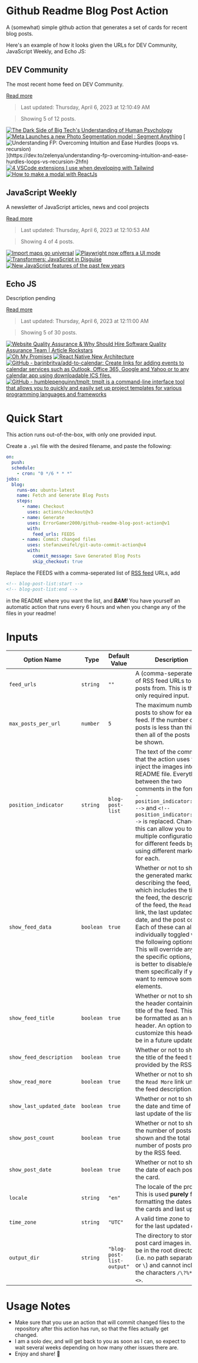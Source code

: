 # Github Readme Blog Post Action

A (somewhat) simple github action that generates a set of cards for recent blog posts.

Here's an example of how it looks given the URLs for DEV Community, JavaScript Weekly, and Echo JS:

<!-- post-list:start -->
## DEV Community

The most recent home feed on DEV Community.

[Read more](https://dev.to)
> Last updated: Thursday, April 6, 2023 at 12:10:49 AM

> Showing 5 of 12 posts.

[![The Dark Side of Big Tech's Understanding of Human Psychology](https://raw.githubusercontent.com/ErrorGamer2000/github-readme-blog-post-action/main/generated_files/DEV_Community/The_Dark_Side_of_Big_Tech's_Understanding_of_Human_Psychology.svg)](https://dev.to/bhavin9920/the-dark-side-of-big-techs-understanding-of-human-psychology-kbg)
[![Meta Launches a new Photo Segmentation model : Segment Anything](https://raw.githubusercontent.com/ErrorGamer2000/github-readme-blog-post-action/main/generated_files/DEV_Community/Meta_Launches_a_new_Photo_Segmentation_model___Segment_Anything.svg)](https://dev.to/amananandrai/meta-launches-a-new-photo-segmentation-model-segment-anything-2j0f)
[![Understanding FP: Overcoming Intuition and Ease Hurdles (loops vs. recursion)](https://raw.githubusercontent.com/ErrorGamer2000/github-readme-blog-post-action/main/generated_files/DEV_Community/Understanding_FP__Overcoming_Intuition_and_Ease_Hurdles_(loops_vs._recursion).svg)](https://dev.to/zelenya/understanding-fp-overcoming-intuition-and-ease-hurdles-loops-vs-recursion-2hfn)
[![4 VSCode extensions I use when developing with Tailwind](https://raw.githubusercontent.com/ErrorGamer2000/github-readme-blog-post-action/main/generated_files/DEV_Community/4_VSCode_extensions_I_use_when_developing_with_Tailwind.svg)](https://dev.to/kalimahapps/4-vscode-extensions-i-use-for-tailwind-2him)
[![How to make a modal with ReactJs](https://raw.githubusercontent.com/ErrorGamer2000/github-readme-blog-post-action/main/generated_files/DEV_Community/How_to_make_a_modal_with_ReactJs.svg)](https://dev.to/ismailadegbite/how-to-make-a-modal-with-reactjs-4n69)


## JavaScript Weekly

A newsletter of JavaScript articles, news and cool projects

[Read more](https://javascriptweekly.com/)
> Last updated: Thursday, April 6, 2023 at 12:10:53 AM

> Showing 4 of 4 posts.

[![Import maps go universal](https://raw.githubusercontent.com/ErrorGamer2000/github-readme-blog-post-action/main/generated_files/JavaScript_Weekly/Import_maps_go_universal.svg)](https://javascriptweekly.com/issues/632)
[![Playwright now offers a UI mode](https://raw.githubusercontent.com/ErrorGamer2000/github-readme-blog-post-action/main/generated_files/JavaScript_Weekly/Playwright_now_offers_a_UI_mode.svg)](https://javascriptweekly.com/issues/631)
[![Transformers: JavaScript in Disguise](https://raw.githubusercontent.com/ErrorGamer2000/github-readme-blog-post-action/main/generated_files/JavaScript_Weekly/Transformers__JavaScript_in_Disguise.svg)](https://javascriptweekly.com/issues/630)
[![New JavaScript features of the past few years](https://raw.githubusercontent.com/ErrorGamer2000/github-readme-blog-post-action/main/generated_files/JavaScript_Weekly/New_JavaScript_features_of_the_past_few_years.svg)](https://javascriptweekly.com/issues/629)


## Echo JS

Description pending

[Read more](
http://www.echojs.com
)
> Last updated: Thursday, April 6, 2023 at 12:11:00 AM

> Showing 5 of 30 posts.

[![Website Quality Assurance & Why Should Hire Software Quality Assurance Team | Article Rockstars](https://raw.githubusercontent.com/ErrorGamer2000/github-readme-blog-post-action/main/generated_files/_Echo_JS_/Website_Quality_Assurance___Why_Should_Hire_Software_Quality_Assurance_Team___Article_Rockstars.svg)](https://articlerockstars.com/website-quality-assurance-why-should-hire-software-quality-assurance-team/)
[![Oh My Promises](https://raw.githubusercontent.com/ErrorGamer2000/github-readme-blog-post-action/main/generated_files/_Echo_JS_/Oh_My_Promises.svg)](https://adropincalm.com/blog/oh-my-promises/)
[![React Native New Architecture](https://raw.githubusercontent.com/ErrorGamer2000/github-readme-blog-post-action/main/generated_files/_Echo_JS_/React_Native_New_Architecture.svg)](https://dskcode.com/react-native-new-architecture)
[![GitHub - barinbritva/add-to-calendar: Create links for adding events to calendar services such as Outlook, Office 365, Google and Yahoo or to any calendar app using downloadable ICS files.](https://raw.githubusercontent.com/ErrorGamer2000/github-readme-blog-post-action/main/generated_files/_Echo_JS_/GitHub_-_barinbritva_add-to-calendar__Create_links_for_adding_events_to_calendar_services_such_as_Outlook__Office_365__Google_and_Yahoo_or_to_any_calendar_app_using_downloadable_ICS_files..svg)](https://github.com/barinbritva/add-to-calendar)
[![GitHub - humblepenguinn/tmplt: tmplt is a command-line interface tool that allows you to quickly and easily set up project templates for various programming languages and frameworks](https://raw.githubusercontent.com/ErrorGamer2000/github-readme-blog-post-action/main/generated_files/_Echo_JS_/GitHub_-_humblepenguinn_tmplt__tmplt_is_a_command-line_interface_tool_that_allows_you_to_quickly_and_easily_set_up_project_templates_for_various_programming_languages_and_frameworks.svg)](https://github.com/humblepenguinn/tmplt)


<!-- post-list:end -->

# Quick Start

This action runs out-of-the-box, with only one provided input.

Create a `.yml` file with the desired filename, and paste the following:

```yml
on:
  push:
  schedule:
    - cron: "0 */6 * * *"
jobs:
  blog:
    runs-on: ubuntu-latest
    name: Fetch and Generate Blog Posts
    steps:
      - name: Checkout
        uses: actions/checkout@v3
      - name: Generate
        uses: ErrorGamer2000/github-readme-blog-post-action@v1
        with:
          feed_urls: FEEDS
      - name: Commit changed files
        uses: stefanzweifel/git-auto-commit-action@v4
        with:
          commit_message: Save Generated Blog Posts
          skip_checkout: true
```

Replace the FEEDS with a comma-seperated list of [RSS feed](https://rss.com/blog/how-do-rss-feeds-work/) URLs, add

```md
<!-- blog-post-list:start -->
<!-- blog-post-list:end -->
```

in the README where you want the list, and **_BAM!_** You have yourself an automatic action that runs every 6 hours and when you change any of the files in your readme!

# Inputs

<table>
  <thead>
    <tr>
      <th>Option Name</th>
      <th>Type</th>
      <th>Default Value</th>
      <th>Description</th>
    </tr>
  </thead>
  <tbody>
    <tr>
      <td><code>feed_urls</code></td>
      <td><code>string</code></td>
      <td><code>""</code></td>
      <td>A (comma-seperated) list of RSS feed URLs to load posts from. This is the only required input.</td>
    </tr>
    <tr>
      <td><code>max_posts_per_url</code></td>
      <td><code>number</code></td>
      <td><code>5</code></td>
      <td>The maximum number of posts to show for each feed. If the number of posts is less than this, then all of the posts will be shown.</td>
    </tr>
    <tr>
      <td><code>position_indicator</code></td>
      <td><code>string</code></td>
      <td><code>blog-post-list</code></td>
      <td>The text of the comments that the action uses to inject the images into the README file. Everything between the two comments in the form <code>&lt;!-- position_indicator:start --&gt;</code> and <code>&lt;!-- position_indicator:end --&gt;</code> is replaced. Changing this can allow you to use multiple configurations for different feeds by using different markers for each.</td>
    </tr>
    <tr>
      <td><code>show_feed_data</code></td>
      <td><code>boolean</code></td>
      <td><code>true</code></td>
      <td>Whether or not to show the generated markdown describing the feed, which includes the title of the feed, the description of the feed, the <code>Read More</code> link, the last updated date, and the post count. Each of these can also be individually toggled with the following options. This will override any of the specific options, so it is better to disable/enable them specifically if you want to remove some elements.</td>
    </tr>
    <tr>
      <td><code>show_feed_title</code></td>
      <td><code>boolean</code></td>
      <td><code>true</code></td>
      <td>Whether or not to show the header containing the title of the feed. This will be formatted as an <code>h2</code> header. An option to customize this header will be in a future update.</td>
    </tr>
    <tr>
      <td><code>show_feed_description</code></td>
      <td><code>boolean</code></td>
      <td><code>true</code></td>
      <td>Whether or not to show the title of the feed that is provided by the RSS feed.</td>
    </tr>
    <tr>
      <td><code>show_read_more</code></td>
      <td><code>boolean</code></td>
      <td><code>true</code></td>
      <td>Whether or not to show the <code>Read More</code> link under the feed description.</td>
    </tr>
    <tr>
      <td><code>show_last_updated_date</code></td>
      <td><code>boolean</code></td>
      <td><code>true</code></td>
      <td>Whether or not to show the date and time of the last update of the list.</td>
    </tr>
    <tr>
      <td><code>show_post_count</code></td>
      <td><code>boolean</code></td>
      <td><code>true</code></td>
      <td>Whether or not to show the number of posts shown and the total number of posts provided by the RSS feed.</td>
    </tr>
    <tr>
      <td><code>show_post_date</code></td>
      <td><code>boolean</code></td>
      <td><code>true</code></td>
      <td>Whether or not to show the date of each post on the card.</td>
    </tr>
    <tr>
      <td><code>locale</code></td>
      <td><code>string</code></td>
      <td><code>"en"</code></td>
      <td>The locale of the project. This is used <strong>purely</strong> for formatting the dates of the cards and last update.</td>
    </tr>
    <tr>
      <td><code>time_zone</code></td>
      <td><code>string</code></td>
      <td><code>"UTC"</code></td>
      <td>A valid time zone to use for the last updated date.</td>
    </tr>
    <tr>
      <td><code>output_dir</code></td>
      <td><code>string</code></td>
      <td><code>"blog-post-list-output"</code></td>
      <td>The directory to store the post card images in. Must be in the root directory (i.e. no path separators <code>/</code> or <code>\</code>) and cannot include the characters <code>/\?%*:|"&lt;&gt;</code>.</td>
    </tr>
<!--
    <tr>
      <td><code></code></td>
      <td><cde></cde></td>
      <td><code></code></td>
      <td></td>
    </tr>
-->
  </tbody>
</table>

# Usage Notes

- Make sure that you use an action that will commit changed files to the repository after this action has run, so that the files actually get changed.
- I am a solo dev, and will get back to you as soon as I can, so expect to wait several weeks depending on how many other issues there are.
- Enjoy and share! 🤗
